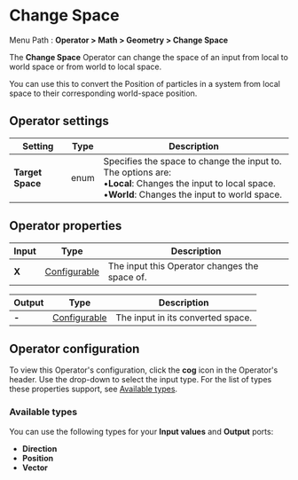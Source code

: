 # Change Space

Menu Path : **Operator > Math > Geometry > Change Space**

The **Change Space** Operator can change the space of an input from local to world space or from world to local space.

You can use this to convert the Position of particles in a system from local space to their corresponding world-space position. 

## Operator settings

| **Setting**      | **Type** | **Description**                                              |
| ---------------- | -------- | ------------------------------------------------------------ |
| **Target Space** | enum     | Specifies the space to change the input to. The options are:<br/>&#8226;**Local**: Changes the input to local space.<br/>&#8226;**World**: Changes the input to world space. |

## Operator properties

| **Input** | **Type**                                | **Description**                               |
| --------- | --------------------------------------- | --------------------------------------------- |
| **X**     | [Configurable](#operator-configuration) | The input this Operator changes the space of. |

| **Output** | **Type**                                | **Description**                   |
| ---------- | --------------------------------------- | --------------------------------- |
| **-**      | [Configurable](#operator-configuration) | The input in its converted space. |

## Operator configuration

To view this Operator's configuration, click the **cog** icon in the Operator's header. Use the drop-down to select the input type. For the list of types these properties support, see [Available types](#AvailableTypes).

<a name="AvailableTypes"></a>

### Available types

You can use the following types for your **Input values** and **Output** ports:

- **Direction**
- **Position**
- **Vector**